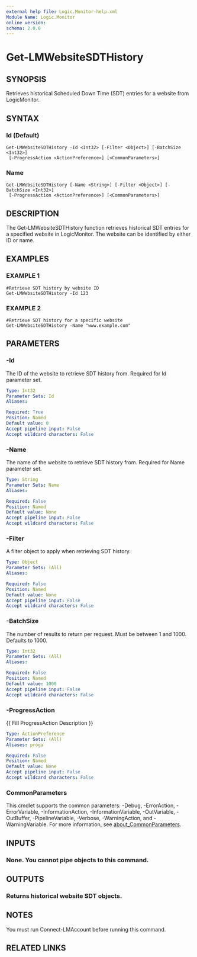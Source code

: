 ```yaml
---
external help file: Logic.Monitor-help.xml
Module Name: Logic.Monitor
online version:
schema: 2.0.0
---
```


# Get-LMWebsiteSDTHistory

## SYNOPSIS
Retrieves historical Scheduled Down Time (SDT) entries for a website from LogicMonitor.

## SYNTAX

### Id (Default)
```
Get-LMWebsiteSDTHistory -Id <Int32> [-Filter <Object>] [-BatchSize <Int32>]
 [-ProgressAction <ActionPreference>] [<CommonParameters>]
```

### Name
```
Get-LMWebsiteSDTHistory [-Name <String>] [-Filter <Object>] [-BatchSize <Int32>]
 [-ProgressAction <ActionPreference>] [<CommonParameters>]
```

## DESCRIPTION
The Get-LMWebsiteSDTHistory function retrieves historical SDT entries for a specified website in LogicMonitor.
The website can be identified by either ID or name.

## EXAMPLES

### EXAMPLE 1
```
#Retrieve SDT history by website ID
Get-LMWebsiteSDTHistory -Id 123
```

### EXAMPLE 2
```
#Retrieve SDT history for a specific website
Get-LMWebsiteSDTHistory -Name "www.example.com"
```

## PARAMETERS

### -Id
The ID of the website to retrieve SDT history from.
Required for Id parameter set.

```yaml
Type: Int32
Parameter Sets: Id
Aliases:

Required: True
Position: Named
Default value: 0
Accept pipeline input: False
Accept wildcard characters: False
```

### -Name
The name of the website to retrieve SDT history from.
Required for Name parameter set.

```yaml
Type: String
Parameter Sets: Name
Aliases:

Required: False
Position: Named
Default value: None
Accept pipeline input: False
Accept wildcard characters: False
```

### -Filter
A filter object to apply when retrieving SDT history.

```yaml
Type: Object
Parameter Sets: (All)
Aliases:

Required: False
Position: Named
Default value: None
Accept pipeline input: False
Accept wildcard characters: False
```

### -BatchSize
The number of results to return per request.
Must be between 1 and 1000.
Defaults to 1000.

```yaml
Type: Int32
Parameter Sets: (All)
Aliases:

Required: False
Position: Named
Default value: 1000
Accept pipeline input: False
Accept wildcard characters: False
```

### -ProgressAction
{{ Fill ProgressAction Description }}

```yaml
Type: ActionPreference
Parameter Sets: (All)
Aliases: proga

Required: False
Position: Named
Default value: None
Accept pipeline input: False
Accept wildcard characters: False
```

### CommonParameters
This cmdlet supports the common parameters: -Debug, -ErrorAction, -ErrorVariable, -InformationAction, -InformationVariable, -OutVariable, -OutBuffer, -PipelineVariable, -Verbose, -WarningAction, and -WarningVariable. For more information, see [about_CommonParameters](http://go.microsoft.com/fwlink/?LinkID=113216).

## INPUTS

### None. You cannot pipe objects to this command.
## OUTPUTS

### Returns historical website SDT objects.
## NOTES
You must run Connect-LMAccount before running this command.

## RELATED LINKS
